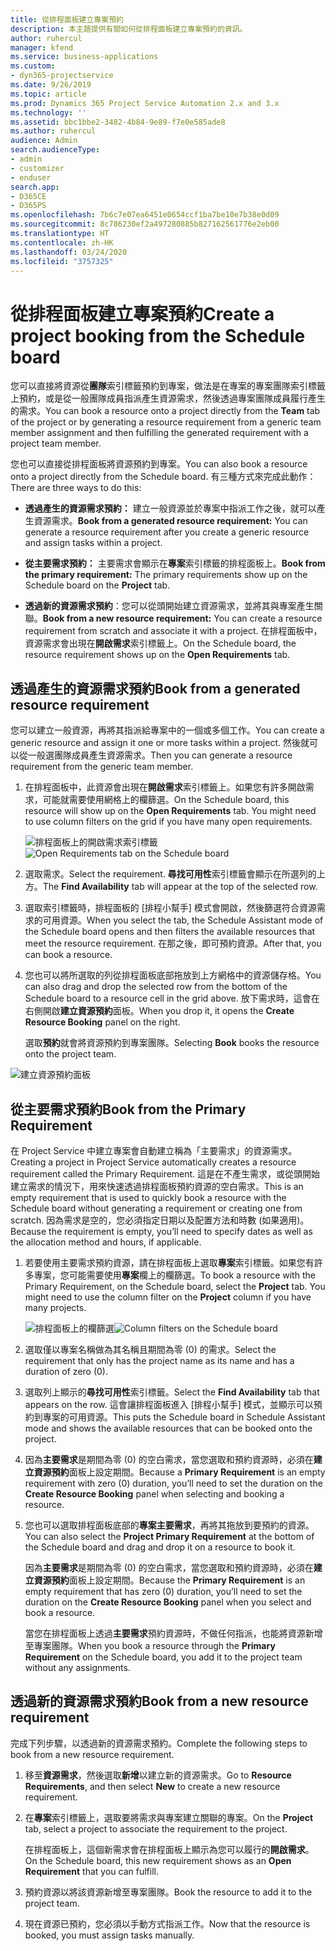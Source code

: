 ```yaml
---
title: 從排程面板建立專案預約
description: 本主題提供有關如何從排程面板建立專案預約的資訊。
author: ruhercul
manager: kfend
ms.service: business-applications
ms.custom:
- dyn365-projectservice
ms.date: 9/26/2019
ms.topic: article
ms.prod: Dynamics 365 Project Service Automation 2.x and 3.x
ms.technology: ''
ms.assetid: bbc1bbe2-3482-4b84-9e89-f7e0e585ade8
ms.author: ruhercul
audience: Admin
search.audienceType:
- admin
- customizer
- enduser
search.app:
- D365CE
- D365PS
ms.openlocfilehash: 7b6c7e07ea6451e0654ccf1ba7be10e7b38e0d09
ms.sourcegitcommit: 8c786230ef2a497280885b827162561776e2eb00
ms.translationtype: HT
ms.contentlocale: zh-HK
ms.lasthandoff: 03/24/2020
ms.locfileid: "3757325"
---
```

# <a name="create-a-project-booking-from-the-schedule-board"></a><span data-ttu-id="664dc-103">從排程面板建立專案預約</span><span class="sxs-lookup"><span data-stu-id="664dc-103">Create a project booking from the Schedule board</span></span>

<span data-ttu-id="664dc-104">您可以直接將資源從**團隊**索引標籤預約到專案，做法是在專案的專案團隊索引標籤上預約，或是從一般團隊成員指派產生資源需求，然後透過專案團隊成員履行產生的需求。</span><span class="sxs-lookup"><span data-stu-id="664dc-104">You can book a resource onto a project directly from the **Team** tab of the project or by generating a resource requirement from a generic team member assignment and then fulfilling the generated requirement with a project team member.</span></span>

<span data-ttu-id="664dc-105">您也可以直接從排程面板將資源預約到專案。</span><span class="sxs-lookup"><span data-stu-id="664dc-105">You can also book a resource onto a project directly from the Schedule board.</span></span> <span data-ttu-id="664dc-106">有三種方式來完成此動作：</span><span class="sxs-lookup"><span data-stu-id="664dc-106">There are three ways to do this:</span></span>

- <span data-ttu-id="664dc-107">**透過產生的資源需求預約：** 建立一般資源並於專案中指派工作之後，就可以產生資源需求。</span><span class="sxs-lookup"><span data-stu-id="664dc-107">**Book from a generated resource requirement:** You can generate a resource requirement after you create a generic resource and assign tasks within a project.</span></span>

- <span data-ttu-id="664dc-108">**從主要需求預約：** 主要需求會顯示在**專案**索引標籤的排程面板上。</span><span class="sxs-lookup"><span data-stu-id="664dc-108">**Book from the primary requirement:** The primary requirements show up on the Schedule board on the **Project** tab.</span></span> 

- <span data-ttu-id="664dc-109">**透過新的資源需求預約**：您可以從頭開始建立資源需求，並將其與專案產生關聯。</span><span class="sxs-lookup"><span data-stu-id="664dc-109">**Book from a new resource requirement:** You can create a resource requirement from scratch and associate it with a project.</span></span> <span data-ttu-id="664dc-110">在排程面板中，資源需求會出現在**開啟需求**索引標籤上。</span><span class="sxs-lookup"><span data-stu-id="664dc-110">On the Schedule board, the resource requirement shows up on the **Open Requirements** tab.</span></span>

## <a name="book-from-a-generated-resource-requirement"></a><span data-ttu-id="664dc-111">透過產生的資源需求預約</span><span class="sxs-lookup"><span data-stu-id="664dc-111">Book from a generated resource requirement</span></span>

<span data-ttu-id="664dc-112">您可以建立一般資源，再將其指派給專案中的一個或多個工作。</span><span class="sxs-lookup"><span data-stu-id="664dc-112">You can create a generic resource and assign it one or more tasks within a project.</span></span> <span data-ttu-id="664dc-113">然後就可以從一般選團隊成員產生資源需求。</span><span class="sxs-lookup"><span data-stu-id="664dc-113">Then you can generate a resource requirement from the generic team member.</span></span> 

1.  <span data-ttu-id="664dc-114">在排程面板中，此資源會出現在**開啟需求**索引標籤上。如果您有許多開啟需求，可能就需要使用網格上的欄篩選。</span><span class="sxs-lookup"><span data-stu-id="664dc-114">On the Schedule board, this resource will show up on the **Open Requirements** tab. You might need to use column filters on the grid if you have many open requirements.</span></span> 

    <span data-ttu-id="664dc-115">![排程面板上的開啟需求索引標籤](media/FAQ-Project-Booking-Schedule-Board-1.png "預約及指派表格的螢幕擷取畫面")</span><span class="sxs-lookup"><span data-stu-id="664dc-115">![Open Requirements tab on the Schedule board](media/FAQ-Project-Booking-Schedule-Board-1.png "Screenshot of bookings and assignments table")</span></span>

2. <span data-ttu-id="664dc-116">選取需求。</span><span class="sxs-lookup"><span data-stu-id="664dc-116">Select the requirement.</span></span> <span data-ttu-id="664dc-117">**尋找可用性**索引標籤會顯示在所選列的上方。</span><span class="sxs-lookup"><span data-stu-id="664dc-117">The **Find Availability** tab will appear at the top of the selected row.</span></span>
 
3. <span data-ttu-id="664dc-118">選取索引標籤時，排程面板的 [排程小幫手] 模式會開啟，然後篩選符合資源需求的可用資源。</span><span class="sxs-lookup"><span data-stu-id="664dc-118">When you select the tab, the Schedule Assistant mode of the Schedule board opens and then filters the available resources that meet the resource requirement.</span></span> <span data-ttu-id="664dc-119">在那之後，即可預約資源。</span><span class="sxs-lookup"><span data-stu-id="664dc-119">After that, you can book a resource.</span></span>

4. <span data-ttu-id="664dc-120">您也可以將所選取的列從排程面板底部拖放到上方網格中的資源儲存格。</span><span class="sxs-lookup"><span data-stu-id="664dc-120">You can also drag and drop the selected row from the bottom of the Schedule board to a resource cell in the grid above.</span></span> <span data-ttu-id="664dc-121">放下需求時，這會在右側開啟**建立資源預約**面板。</span><span class="sxs-lookup"><span data-stu-id="664dc-121">When you drop it, it opens the **Create Resource Booking** panel on the right.</span></span>

    <span data-ttu-id="664dc-122">選取**預約**就會將資源預約到專案團隊。</span><span class="sxs-lookup"><span data-stu-id="664dc-122">Selecting **Book** books the resource onto the project team.</span></span>

![建立資源預約面板](media/FAQ-Project-Booking-Schedule-Board-6.png "")
 

## <a name="book-from-the-primary-requirement"></a><span data-ttu-id="664dc-124">從主要需求預約</span><span class="sxs-lookup"><span data-stu-id="664dc-124">Book from the Primary Requirement</span></span>

<span data-ttu-id="664dc-125">在 Project Service 中建立專案會自動建立稱為「主要需求」的資源需求。</span><span class="sxs-lookup"><span data-stu-id="664dc-125">Creating a project in Project Service automatically creates a resource requirement called the Primary Requirement.</span></span> <span data-ttu-id="664dc-126">這是在不產生需求，或從頭開始建立需求的情況下，用來快速透過排程面板預約資源的空白需求。</span><span class="sxs-lookup"><span data-stu-id="664dc-126">This is an empty requirement that is used to quickly book a resource with the Schedule board without generating a requirement or creating one from scratch.</span></span> <span data-ttu-id="664dc-127">因為需求是空的，您必須指定日期以及配置方法和時數 (如果適用)。</span><span class="sxs-lookup"><span data-stu-id="664dc-127">Because the requirement is empty, you’ll need to specify dates as well as the allocation method and hours, if applicable.</span></span> 

1. <span data-ttu-id="664dc-128">若要使用主要需求預約資源，請在排程面板上選取**專案**索引標籤。如果您有許多專案，您可能需要使用**專案**欄上的欄篩選。</span><span class="sxs-lookup"><span data-stu-id="664dc-128">To book a resource with the Primary Requirement, on the Schedule board, select the **Project** tab. You might need to use the column filter on the **Project** column if you have many projects.</span></span>

   <span data-ttu-id="664dc-129">![排程面板上的欄篩選](media/FAQ-Project-Booking-Schedule-Board-2.png "預約及指派表格的螢幕擷取畫面")</span><span class="sxs-lookup"><span data-stu-id="664dc-129">![Column filters on the Schedule board](media/FAQ-Project-Booking-Schedule-Board-2.png "Screenshot of bookings and assignments table")</span></span>

2. <span data-ttu-id="664dc-130">選取僅以專案名稱做為其名稱且期間為零 (0) 的需求。</span><span class="sxs-lookup"><span data-stu-id="664dc-130">Select the requirement that only has the project name as its name and has a duration of zero (0).</span></span>

3. <span data-ttu-id="664dc-131">選取列上顯示的**尋找可用性**索引標籤。</span><span class="sxs-lookup"><span data-stu-id="664dc-131">Select the **Find Availability** tab that appears on the row.</span></span> <span data-ttu-id="664dc-132">這會讓排程面板進入 [排程小幫手] 模式，並顯示可以預約到專案的可用資源。</span><span class="sxs-lookup"><span data-stu-id="664dc-132">This puts the Schedule board in Schedule Assistant mode and shows the available resources that can be booked onto the project.</span></span>

4. <span data-ttu-id="664dc-133">因為**主要需求**是期間為零 (0) 的空白需求，當您選取和預約資源時，必須在**建立資源預約**面板上設定期間。</span><span class="sxs-lookup"><span data-stu-id="664dc-133">Because a **Primary Requirement** is an empty requirement with zero (0) duration, you’ll need to set the duration on the **Create Resource Booking** panel when selecting and booking a resource.</span></span>

5. <span data-ttu-id="664dc-134">您也可以選取排程面板底部的**專案主要需求**，再將其拖放到要預約的資源。</span><span class="sxs-lookup"><span data-stu-id="664dc-134">You can also select the **Project Primary Requirement** at the bottom of the Schedule board and drag and drop it on a resource to book it.</span></span>
 
    <span data-ttu-id="664dc-135">因為**主要需求**是期間為零 (0) 的空白需求，當您選取和預約資源時，必須在**建立資源預約**面板上設定期間。</span><span class="sxs-lookup"><span data-stu-id="664dc-135">Because the **Primary Requirement** is an empty requirement that has zero (0) duration, you’ll need to set the duration on the **Create Resource Booking** panel when you select and book a resource.</span></span>
 
    <span data-ttu-id="664dc-136">當您在排程面板上透過**主要需求**預約資源時，不做任何指派，也能將資源新增至專案團隊。</span><span class="sxs-lookup"><span data-stu-id="664dc-136">When you book a resource through the **Primary Requirement** on the Schedule board, you add it to the project team without any assignments.</span></span>
 
## <a name="book-from-a-new-resource-requirement"></a><span data-ttu-id="664dc-137">透過新的資源需求預約</span><span class="sxs-lookup"><span data-stu-id="664dc-137">Book from a new resource requirement</span></span>
<span data-ttu-id="664dc-138">完成下列步驟，以透過新的資源需求預約。</span><span class="sxs-lookup"><span data-stu-id="664dc-138">Complete the following steps to book from a new resource requirement.</span></span> 

1. <span data-ttu-id="664dc-139">移至**資源需求**，然後選取**新增**以建立新的資源需求。</span><span class="sxs-lookup"><span data-stu-id="664dc-139">Go to **Resource Requirements**, and then select **New** to create a new resource requirement.</span></span>

2. <span data-ttu-id="664dc-140">在**專案**索引標籤上，選取要將需求與專案建立關聯的專案。</span><span class="sxs-lookup"><span data-stu-id="664dc-140">On the **Project** tab, select a project to associate the requirement to the project.</span></span>
 
    <span data-ttu-id="664dc-141">在排程面板上，這個新需求會在排程面板上顯示為您可以履行的**開啟需求**。</span><span class="sxs-lookup"><span data-stu-id="664dc-141">On the Schedule board, this new requirement shows as an **Open Requirement** that you can fulfill.</span></span>

3. <span data-ttu-id="664dc-142">預約資源以將該資源新增至專案團隊。</span><span class="sxs-lookup"><span data-stu-id="664dc-142">Book the resource to add it to the project team.</span></span>

4. <span data-ttu-id="664dc-143">現在資源已預約，您必須以手動方式指派工作。</span><span class="sxs-lookup"><span data-stu-id="664dc-143">Now that the resource is booked, you must assign tasks manually.</span></span>

